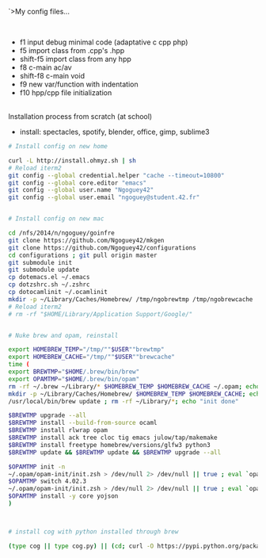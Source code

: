 `>My config files...

<BR>

* f1 input debug minimal code (adaptative c cpp php)
* f5 import class from .cpp's .hpp
* shift-f5 import class from any hpp
* f8 c-main ac/av
* shift-f8 c-main void
* f9 new var/function with indentation
* f10 hpp/cpp file initialization

<BR>
Installation process from scratch (at school)

- install: spectacles, spotify, blender, office, gimp, sublime3

```sh
# Install config on new home

curl -L http://install.ohmyz.sh | sh
# Reload iterm2
git config --global credential.helper "cache --timeout=10800"
git config --global core.editor "emacs"
git config --global user.name "Ngoguey42"
git config --global user.email "ngoguey@student.42.fr"


# Install config on new mac

cd /nfs/2014/n/ngoguey/goinfre
git clone https://github.com/Ngoguey42/mkgen
git clone https://github.com/Ngoguey42/configurations
cd configurations ; git pull origin master
git submodule init
git submodule update
cp dotemacs.el ~/.emacs
cp dotzshrc.sh ~/.zshrc
cp dotocamlinit ~/.ocamlinit
mkdir -p ~/Library/Caches/Homebrew/ /tmp/ngobrewtmp /tmp/ngobrewcache
# Reload iterm2
# rm -rf "$HOME/Library/Application Support/Google/"


# Nuke brew and opam, reinstall

export HOMEBREW_TEMP="/tmp/""$USER""brewtmp"
export HOMEBREW_CACHE="/tmp/""$USER""brewcache"
time (
export BREWTMP="$HOME/.brew/bin/brew"
export OPAMTMP="$HOME/.brew/bin/opam"
rm -rf ~/.brew ~/Library/* $HOMEBREW_TEMP $HOMEBREW_CACHE ~/.opam; echo "RM done"
mkdir -p ~/Library/Caches/Homebrew/ $HOMEBREW_TEMP $HOMEBREW_CACHE; echo "MKDIR done"
/usr/local/bin/brew update ; rm -rf ~/Library/*; echo "init done"

$BREWTMP upgrade --all
$BREWTMP install --build-from-source ocaml
$BREWTMP install rlwrap opam
$BREWTMP install ack tree cloc tig emacs julow/tap/makemake
$BREWTMP install freetype homebrew/versions/glfw3 python3
$BREWTMP update && $BREWTMP update && $BREWTMP upgrade --all

$OPAMTMP init -n
~/.opam/opam-init/init.zsh > /dev/null 2> /dev/null || true ; eval `opam config env`
$OPAMTMP switch 4.02.3
~/.opam/opam-init/init.zsh > /dev/null 2> /dev/null || true ; eval `opam config env`
$OPAMTMP install -y core yojson
)



# install cog with python installed through brew

(type cog || type cog.py) || (cd; curl -O https://pypi.python.org/packages/source/c/cogapp/cogapp-2.4.tar.gz && tar -zxvf cogapp-2.4.tar.gz && cd cogapp-2.4 && python3 setup.py install && cd && rm -rf cogapp-2.4 cogapp-2.4.tar.gz)

```
